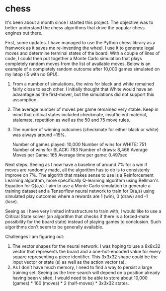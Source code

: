 # chess

It's been about a month since I started this project.  The objective was to better understand the chess algorithms that drive the popular chess engines out there.

First, some updates.
I have managed to use the Python chess library as a framwork as it saves me re-inventing the wheel.  I use it to generate legal moves and determine terminal states of the board.
With a couple of lines of code, I could then put together a Monte Carlo simulation that plays completely random moves from the list of available moves.  Below is an example of a completely random outcome after 10,000 games simulated on my latop (i5 with no GPU).  
1. From a number of simulations, the wins for black and white remained fairly close to each other.  I initially thought that White would have an advantage as the first-mover, but the simulations did not support this assumption.
2. The average number of moves per game remained very stable.  Keep in mind that critical states included checkmate, insufficient material, stalemate, repetition as well as the 50 and 75 move rules.
3. The number of winning outcomes (checkmate for either black or white) was always around ~15%.

    Number of games played: 10,000
    Number of wins for WHITE: 751
    Number of wins for BLACK: 783
    Number of draws: 8,466
    Average Moves per Game: 165
    Average time per game: 0.497sec

Next steps.
Seeing as I now have a baseline of around 7% for a win if moves are randomly made, all the algorithm has to do is to consistenly improve on 7%.
The algorith that makes sense to use is a Reinforcement Learning algorithm, more specifically Q-learning algorithm using Bellman's Equation for Q(a,s).  I aim to use a Monte Carlo simulation to generate a training dataset and a Tensorflow neural network to train for Q(a,s) using simulated play outcomes where a rewards are 1 (win), 0 (draw) and -1 (lose).

Seeing as I have very limited infrastructure to train with, I would like to use a Critical State solver (an algorithm that checks if there is a forced-mate possibility for the board state) instead of playing games to conclusion.  Such algorithms don't seem to be generally available.

Challenges I am figuring out:
1. The vector shapes for the neural network.  I was hoping to use a 8x8x32 vector that represents the board and a one-hot-encoded value for every square representing a piece identifier.  This 3x3x32 shape could be the input vector or state (s) as well as the action vector (a).
2. As I don't have much memory, I need to find a way to persist a large training set.  Seeing as the tree-search will depend on a position already having been visited, I would need to be able to store about 10,000 (games) * 160 (moves) * 2 (half-moves) * 3x3x32 states.

